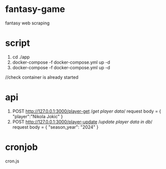 # fantasy-game
fantasy web scraping

# script
1. cd ./app
2. docker-compose -f docker-compose.yml up -d 
3. docker-compose -f docker-compose.yml up -d 

//check container is already started 

# api
1. POST http://127.0.0.1:3000/player-get /*get player data*/
    request body = {
        "player":"Nikola Jokic"
    }
2. POST http://127.0.0.1:3000/player-update /*update player data in db*/
    request body = {
        "season_year": "2024"
    }
# cronjob
cron.js
